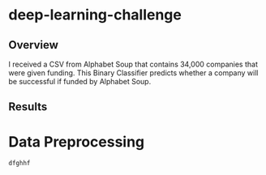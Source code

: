 # deep-learning-challenge

## Overview
I received a CSV from Alphabet Soup that contains 34,000 companies that were given funding.
This Binary Classifier predicts whether a company will be successful if funded by Alphabet Soup.

## Results
  # Data Preprocessing
    dfghhf
